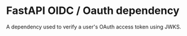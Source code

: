 # FastAPI OIDC / Oauth dependency

A dependency used to verify a user's OAuth access token using JWKS.

